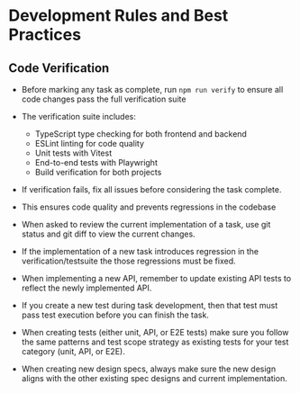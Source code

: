 # Development Rules and Best Practices

## Code Verification
- Before marking any task as complete, run `npm run verify` to ensure all code changes pass the full verification suite
- The verification suite includes:
  - TypeScript type checking for both frontend and backend
  - ESLint linting for code quality
  - Unit tests with Vitest
  - End-to-end tests with Playwright
  - Build verification for both projects
- If verification fails, fix all issues before considering the task complete.
- This ensures code quality and prevents regressions in the codebase

- When asked to review the current implementation of a task, use git status and git diff to view the current changes.

- If the implementation of a new task introduces regression in the verification/testsuite the those regressions must be fixed. 
- When implementing a new API, remember to update existing API tests to reflect the newly implemented API.
- If you create a new test during task development, then that test must pass test execution before you can finish the task.
- When creating tests (either unit, API, or E2E tests) make sure you follow the same patterns and test scope strategy as existing tests for your test category (unit, API, or E2E).
- When creating new design specs, always make sure the new design aligns with the other existing spec designs and current implementation.